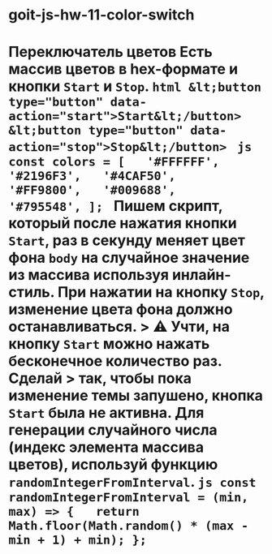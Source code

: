 # goit-js-hw-11-color-switch
# Переключатель цветов  Есть массив цветов в hex-формате и кнопки `Start` и `Stop`.  ```html &lt;button type="button" data-action="start">Start&lt;/button> &lt;button type="button" data-action="stop">Stop&lt;/button> ```  ```js const colors = [   '#FFFFFF',   '#2196F3',   '#4CAF50',   '#FF9800',   '#009688',   '#795548', ]; ```  Пишем скрипт, который после нажатия кнопки `Start`, раз в секунду меняет цвет фона `body` на случайное значение из массива используя инлайн-стиль. При нажатии на кнопку `Stop`, изменение цвета фона должно останавливаться.  > ⚠️ Учти, на кнопку `Start` можно нажать бесконечное количество раз. Сделай > так, чтобы пока изменение темы запушено, кнопка `Start` была не активна.  Для генерации случайного числа (индекс элемента массива цветов), используй функцию `randomIntegerFromInterval`.  ```js const randomIntegerFromInterval = (min, max) => {   return Math.floor(Math.random() * (max - min + 1) + min); }; ```
